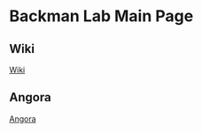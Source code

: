# Backman Lab Main Page

## Wiki  
[Wiki](https://github.com/VadimBackmanLab/VadimBackmanLab.github.io/wiki)  

## Angora  
[Angora](https://backmanlab.github.io/AngoraFDTD/)  

